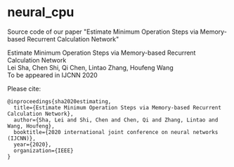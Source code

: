 # neural_cpu
Source code of our paper "Estimate Minimum Operation Steps via Memory-based Recurrent Calculation Network"


Estimate Minimum Operation Steps via Memory-based Recurrent Calculation Network<br>
Lei Sha, Chen Shi, Qi Chen, Lintao Zhang, Houfeng Wang<br>
To be appeared in IJCNN 2020


Please cite:

```
@inproceedings{sha2020estimating,
  title={Estimate Minimum Operation Steps via Memory-based Recurrent Calculation Network},
  author={Sha, Lei and Shi, Chen and Chen, Qi and Zhang, Lintao and Wang, Houfeng},
  booktitle={2020 international joint conference on neural networks (IJCNN)},
  year={2020},
  organization={IEEE}
}
```
